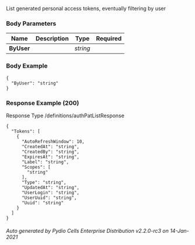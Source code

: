 






 
List generated personal access tokens, eventually filtering by user  


### Body Parameters

Name | Description | Type | Required
---|---|---|---
**ByUser** |  | _string_ |   


### Body Example
```
{
  "ByUser": "string"
}
```






### Response Example (200)
Response Type /definitions/authPatListResponse

```
{
  "Tokens": [
    {
      "AutoRefreshWindow": 10,
      "CreatedAt": "string",
      "CreatedBy": "string",
      "ExpiresAt": "string",
      "Label": "string",
      "Scopes": [
        "string"
      ],
      "Type": "string",
      "UpdatedAt": "string",
      "UserLogin": "string",
      "UserUuid": "string",
      "Uuid": "string"
    }
  ]
}
```




###### Auto generated by Pydio Cells Enterprise Distribution v2.2.0-rc3 on 14-Jan-2021
